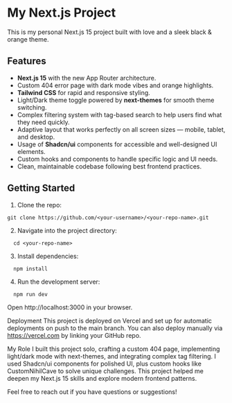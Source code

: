 # My Next.js Project

This is my personal Next.js 15 project built with love and a sleek black & orange theme.

## Features

- **Next.js 15** with the new App Router architecture.
- Custom 404 error page with dark mode vibes and orange highlights.
- **Tailwind CSS** for rapid and responsive styling.
- Light/Dark theme toggle powered by **next-themes** for smooth theme switching.
- Complex filtering system with tag-based search to help users find what they need quickly.
- Adaptive layout that works perfectly on all screen sizes — mobile, tablet, and desktop.
- Usage of **Shadcn/ui** components for accessible and well-designed UI elements.
- Custom hooks and components to handle specific logic and UI needs.
- Clean, maintainable codebase following best frontend practices.

## Getting Started

1. Clone the repo:
```
git clone https://github.com/<your-username>/<your-repo-name>.git
```
2. Navigate into the project directory:
```
  cd <your-repo-name>
```

3. Install dependencies:
```
  npm install
```

4. Run the development server:
```
  npm run dev
```
  Open http://localhost:3000 in your browser.

Deployment
This project is deployed on Vercel and set up for automatic deployments on push to the main branch.
You can also deploy manually via https://vercel.com by linking your GitHub repo.

My Role
I built this project solo, crafting a custom 404 page, implementing light/dark mode with next-themes, and integrating complex tag filtering. I used Shadcn/ui components for polished UI, plus custom hooks like CustomNihilCave to solve unique challenges. This project helped me deepen my Next.js 15 skills and explore modern frontend patterns.

Feel free to reach out if you have questions or suggestions!

